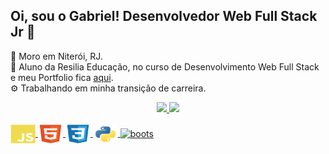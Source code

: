 ## Oi, sou o Gabriel! Desenvolvedor Web Full Stack Jr 🖖

🏡 Moro em Niterói, RJ. <br> 
📖 Aluno da Resilia Educação, no curso de Desenvolvimento Web Full Stack e meu Portfolio fica <a href="https://github.com/Gcc10bin?tab=repositories">aqui</a>.<br>
⚙️ Trabalhando em minha transição de carreira. <br>

<div align="center">
  <a href="https://github.com/gcc10bin">
  <img height="180em" src="https://github-readme-stats.vercel.app/api?username=Gcc10bin&show_icons=true&theme=dracula&include_all_commits=true&count_private=true"/>
  <img height="180em" src="https://github-readme-stats.vercel.app/api/top-langs/?username=Gcc10bin&layout=compact&langs_count=7&theme=dracula"/>
</div>
  
<div style="display: inline_block"><br>
  <img align="center" alt="Js" height="30" width="40" src="https://raw.githubusercontent.com/devicons/devicon/master/icons/javascript/javascript-plain.svg">
  <img align="center" alt="HTML" height="30" width="40" src="https://raw.githubusercontent.com/devicons/devicon/master/icons/html5/html5-original.svg">
  <img align="center" alt="CSS" height="30" width="40" src="https://raw.githubusercontent.com/devicons/devicon/master/icons/css3/css3-original.svg">
  <img align="center" alt="Python" height="30" width="40" src="https://raw.githubusercontent.com/devicons/devicon/master/icons/python/python-original.svg">
  <img align="center" alt="boots" height="30" width="40" src="https://img.shields.io/badge/Bootstrap-563D7C?style=for-the-badge&logo=bootstrap&logoColor=white">

</div>  
